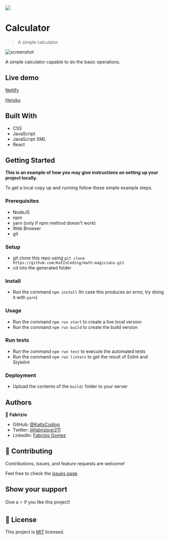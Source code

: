 ![](https://img.shields.io/badge/Microverse-blueviolet)

# Calculator

> A simple calculator.

![screenshot](https://cdn.discordapp.com/attachments/637141086334222369/900509943650742312/unknown.png)

A simple calculator capable to do the basic operations.

## Live demo

[Netlify](https://katiscoding-math-magicians-app.netlify.app/)

[Heroku](https://fabrizio-math-magicians.herokuapp.com/)


## Built With

- CSS
- JavaScript
- JavaScript XML
- React

## Getting Started

**This is an example of how you may give instructions on setting up your project locally.**

To get a local copy up and running follow these simple example steps.

### Prerequisites
- NodeJS
- npm
- yarn (only if npm method doesn't work)
- Web Browser
- git


### Setup
- git clone this repo using `git clone https://github.com/KatIsCoding/math-magicians.git`
- cd into the generated folder

### Install
- Run the command `npm install` (In case this produces an error, try doing it with `yarn`)

### Usage
- Run the command `npm run start` to create a live local version 
- Run the command `npm run build` to create the build version

### Run tests
- Run the command `npm run test` to execute the automated tests
- Run the command `npm run linters` to get the result of Eslint and Stylelint

### Deployment
- Upload the contents of the `build/` folder to your server


## Authors

👤 **Fabrizio**

- GitHub: [@KatIsCoding](https://github.com/KatIsCoding)
- Twitter: [@fabriziogr211](https://twitter.com/fabriziogr211)
- LinkedIn: [Fabrizio Gomez](https://www.linkedin.com/in/fabrizio-gomez-6a00801a3/)

## 🤝 Contributing

Contributions, issues, and feature requests are welcome!

Feel free to check the [issues page](../../issues/).

## Show your support

Give a ⭐️ if you like this project!

## 📝 License

This project is [MIT](./MIT.md) licensed.
